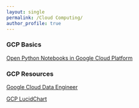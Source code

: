 ```yaml
---
layout: single
permalink: /Cloud Computing/
author_profile: true
---
```



### GCP Basics
[Open Python Notebooks in Google Cloud Platform](https://ns3115neha.github.io/gcp/python/Opening_JupyterNotebook_Google_Console/)  


### GCP Resources
[Google Cloud Data Engineer](https://linuxacademy.com/course/google-cloud-data-engineer/)

[GCP LucidChart](https://www.lucidchart.com/documents/view/0ca44a63-4ea4-4d78-8367-2465512d21be/H6Px4DdAjbF5)
